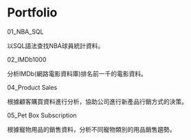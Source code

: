 # Portfolio

01_NBA_SQL

以SQL語法查找NBA球員統計資料。

02_IMDb1000

分析IMDb(網路電影資料庫)排名前一千的電影資料。

04_Product Sales

根據顧客購買資料進行分析，協助公司進行新產品行銷方式的決策。

05_Pet Box Subscription

根據寵物用品的銷售資料，分析不同寵物類別的用品銷售趨勢。
